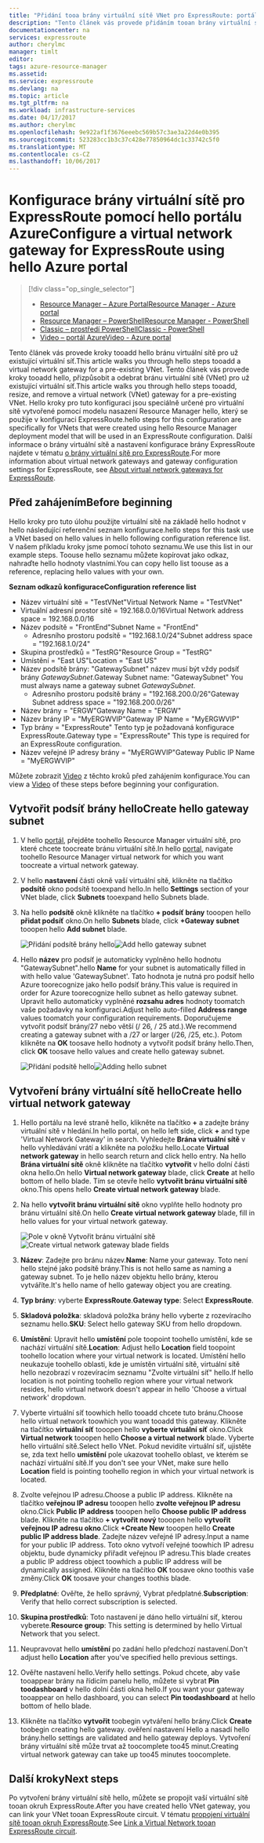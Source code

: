```yaml
---
title: "Přidání tooa brány virtuální sítě VNet pro ExpressRoute: portál: Azure | Microsoft Docs"
description: "Tento článek vás provede přidáním tooan brány virtuální sítě už vytvořený virtuální sítě Resource Manageru pro ExpressRoute."
documentationcenter: na
services: expressroute
author: cherylmc
manager: timlt
editor: 
tags: azure-resource-manager
ms.assetid: 
ms.service: expressroute
ms.devlang: na
ms.topic: article
ms.tgt_pltfrm: na
ms.workload: infrastructure-services
ms.date: 04/17/2017
ms.author: cherylmc
ms.openlocfilehash: 9e922af1f3676eeebc569b57c3ae3a22d4e0b395
ms.sourcegitcommit: 523283cc1b3c37c428e77850964dc1c33742c5f0
ms.translationtype: MT
ms.contentlocale: cs-CZ
ms.lasthandoff: 10/06/2017
---
```

# <a name="configure-a-virtual-network-gateway-for-expressroute-using-hello-azure-portal"></a><span data-ttu-id="7a3ba-103">Konfigurace brány virtuální sítě pro ExpressRoute pomocí hello portálu Azure</span><span class="sxs-lookup"><span data-stu-id="7a3ba-103">Configure a virtual network gateway for ExpressRoute using hello Azure portal</span></span>
> [!div class="op_single_selector"]
> * [<span data-ttu-id="7a3ba-104">Resource Manager – Azure Portal</span><span class="sxs-lookup"><span data-stu-id="7a3ba-104">Resource Manager - Azure portal</span></span>](expressroute-howto-add-gateway-portal-resource-manager.md)
> * [<span data-ttu-id="7a3ba-105">Resource Manager – PowerShell</span><span class="sxs-lookup"><span data-stu-id="7a3ba-105">Resource Manager - PowerShell</span></span>](expressroute-howto-add-gateway-resource-manager.md)
> * [<span data-ttu-id="7a3ba-106">Classic – prostředí PowerShell</span><span class="sxs-lookup"><span data-stu-id="7a3ba-106">Classic - PowerShell</span></span>](expressroute-howto-add-gateway-classic.md)
> * [<span data-ttu-id="7a3ba-107">Video – portál Azure</span><span class="sxs-lookup"><span data-stu-id="7a3ba-107">Video - Azure portal</span></span>](http://azure.microsoft.com/documentation/videos/azure-expressroute-how-to-create-a-vpn-gateway-for-your-virtual-network)
> 
> 

<span data-ttu-id="7a3ba-108">Tento článek vás provede kroky tooadd hello bránu virtuální sítě pro už existující virtuální síť.</span><span class="sxs-lookup"><span data-stu-id="7a3ba-108">This article walks you through hello steps tooadd a virtual network gateway for a pre-existing VNet.</span></span> <span data-ttu-id="7a3ba-109">Tento článek vás provede kroky tooadd hello, přizpůsobit a odebrat bránu virtuální sítě (VNet) pro už existující virtuální síť.</span><span class="sxs-lookup"><span data-stu-id="7a3ba-109">This article walks you through hello steps tooadd, resize, and remove a virtual network (VNet) gateway for a pre-existing VNet.</span></span> <span data-ttu-id="7a3ba-110">Hello kroky pro tuto konfiguraci jsou speciálně určené pro virtuální sítě vytvořené pomocí modelu nasazení Resource Manager hello, který se použije v konfiguraci ExpressRoute.</span><span class="sxs-lookup"><span data-stu-id="7a3ba-110">hello steps for this configuration are specifically for VNets that were created using hello Resource Manager deployment model that will be used in an ExpressRoute configuration.</span></span> <span data-ttu-id="7a3ba-111">Další informace o brány virtuální sítě a nastavení konfigurace brány ExpressRoute najdete v tématu [o brány virtuální sítě pro ExpressRoute](expressroute-about-virtual-network-gateways.md).</span><span class="sxs-lookup"><span data-stu-id="7a3ba-111">For more information about virtual network gateways and gateway configuration settings for ExpressRoute, see [About virtual network gateways for ExpressRoute](expressroute-about-virtual-network-gateways.md).</span></span> 


## <a name="before-beginning"></a><span data-ttu-id="7a3ba-112">Před zahájením</span><span class="sxs-lookup"><span data-stu-id="7a3ba-112">Before beginning</span></span>

<span data-ttu-id="7a3ba-113">Hello kroky pro tuto úlohu použijte virtuální sítě na základě hello hodnot v hello následující referenční seznam konfigurace.</span><span class="sxs-lookup"><span data-stu-id="7a3ba-113">hello steps for this task use a VNet based on hello values in hello following configuration reference list.</span></span> <span data-ttu-id="7a3ba-114">V našem příkladu kroky jsme pomocí tohoto seznamu.</span><span class="sxs-lookup"><span data-stu-id="7a3ba-114">We use this list in our example steps.</span></span> <span data-ttu-id="7a3ba-115">Toouse hello seznamu můžete kopírovat jako odkaz, nahraďte hello hodnoty vlastními.</span><span class="sxs-lookup"><span data-stu-id="7a3ba-115">You can copy hello list toouse as a reference, replacing hello values with your own.</span></span>

<span data-ttu-id="7a3ba-116">**Seznam odkazů konfigurace**</span><span class="sxs-lookup"><span data-stu-id="7a3ba-116">**Configuration reference list**</span></span>

* <span data-ttu-id="7a3ba-117">Název virtuální sítě = "TestVNet"</span><span class="sxs-lookup"><span data-stu-id="7a3ba-117">Virtual Network Name = "TestVNet"</span></span>
* <span data-ttu-id="7a3ba-118">Virtuální adresní prostor sítě = 192.168.0.0/16</span><span class="sxs-lookup"><span data-stu-id="7a3ba-118">Virtual Network address space = 192.168.0.0/16</span></span>
* <span data-ttu-id="7a3ba-119">Název podsítě = "FrontEnd"</span><span class="sxs-lookup"><span data-stu-id="7a3ba-119">Subnet Name = "FrontEnd"</span></span> 
    * <span data-ttu-id="7a3ba-120">Adresního prostoru podsítě = "192.168.1.0/24"</span><span class="sxs-lookup"><span data-stu-id="7a3ba-120">Subnet address space = "192.168.1.0/24"</span></span>
* <span data-ttu-id="7a3ba-121">Skupina prostředků = "TestRG"</span><span class="sxs-lookup"><span data-stu-id="7a3ba-121">Resource Group = "TestRG"</span></span>
* <span data-ttu-id="7a3ba-122">Umístění = "East US"</span><span class="sxs-lookup"><span data-stu-id="7a3ba-122">Location = "East US"</span></span>
* <span data-ttu-id="7a3ba-123">Název podsítě brány: "GatewaySubnet" název musí být vždy podsíť brány *GatewaySubnet*.</span><span class="sxs-lookup"><span data-stu-id="7a3ba-123">Gateway Subnet name: "GatewaySubnet" You must always name a gateway subnet *GatewaySubnet*.</span></span>
    * <span data-ttu-id="7a3ba-124">Adresního prostoru podsítě brány = "192.168.200.0/26"</span><span class="sxs-lookup"><span data-stu-id="7a3ba-124">Gateway Subnet address space = "192.168.200.0/26"</span></span>
* <span data-ttu-id="7a3ba-125">Název brány = "ERGW"</span><span class="sxs-lookup"><span data-stu-id="7a3ba-125">Gateway Name = "ERGW"</span></span>
* <span data-ttu-id="7a3ba-126">Název brány IP = "MyERGWVIP"</span><span class="sxs-lookup"><span data-stu-id="7a3ba-126">Gateway IP Name = "MyERGWVIP"</span></span>
* <span data-ttu-id="7a3ba-127">Typ brány = "ExpressRoute" Tento typ je požadovaná konfigurace ExpressRoute.</span><span class="sxs-lookup"><span data-stu-id="7a3ba-127">Gateway type = "ExpressRoute" This type is required for an ExpressRoute configuration.</span></span>
* <span data-ttu-id="7a3ba-128">Název veřejné IP adresy brány = "MyERGWVIP"</span><span class="sxs-lookup"><span data-stu-id="7a3ba-128">Gateway Public IP Name = "MyERGWVIP"</span></span>

<span data-ttu-id="7a3ba-129">Můžete zobrazit [Video](http://azure.microsoft.com/documentation/videos/azure-expressroute-how-to-create-a-vpn-gateway-for-your-virtual-network) z těchto kroků před zahájením konfigurace.</span><span class="sxs-lookup"><span data-stu-id="7a3ba-129">You can view a [Video](http://azure.microsoft.com/documentation/videos/azure-expressroute-how-to-create-a-vpn-gateway-for-your-virtual-network) of these steps before beginning your configuration.</span></span>

## <a name="create-hello-gateway-subnet"></a><span data-ttu-id="7a3ba-130">Vytvořit podsíť brány hello</span><span class="sxs-lookup"><span data-stu-id="7a3ba-130">Create hello gateway subnet</span></span>

1. <span data-ttu-id="7a3ba-131">V hello [portál](http://portal.azure.com), přejděte toohello Resource Manager virtuální sítě, pro které chcete toocreate bránu virtuální sítě.</span><span class="sxs-lookup"><span data-stu-id="7a3ba-131">In hello [portal](http://portal.azure.com), navigate toohello Resource Manager virtual network for which you want toocreate a virtual network gateway.</span></span>
2. <span data-ttu-id="7a3ba-132">V hello **nastavení** části okně vaší virtuální sítě, klikněte na tlačítko **podsítě** okno podsítě tooexpand hello.</span><span class="sxs-lookup"><span data-stu-id="7a3ba-132">In hello **Settings** section of your VNet blade, click **Subnets** tooexpand hello Subnets blade.</span></span>
3. <span data-ttu-id="7a3ba-133">Na hello **podsítě** okně klikněte na tlačítko **+ podsíť brány** tooopen hello **přidat podsíť** okno.</span><span class="sxs-lookup"><span data-stu-id="7a3ba-133">On hello **Subnets** blade, click **+Gateway subnet** tooopen hello **Add subnet** blade.</span></span> 
   
    <span data-ttu-id="7a3ba-134">![Přidání podsítě brány hello](./media/expressroute-howto-add-gateway-portal-resource-manager/addgwsubnet.png "přidat podsíť brány hello")</span><span class="sxs-lookup"><span data-stu-id="7a3ba-134">![Add hello gateway subnet](./media/expressroute-howto-add-gateway-portal-resource-manager/addgwsubnet.png "Add hello gateway subnet")</span></span>


4. <span data-ttu-id="7a3ba-135">Hello **název** pro podsíť je automaticky vyplněno hello hodnotu "GatewaySubnet".</span><span class="sxs-lookup"><span data-stu-id="7a3ba-135">hello **Name** for your subnet is automatically filled in with hello value 'GatewaySubnet'.</span></span> <span data-ttu-id="7a3ba-136">Tato hodnota je nutná pro podsíť hello Azure toorecognize jako hello podsíť brány.</span><span class="sxs-lookup"><span data-stu-id="7a3ba-136">This value is required in order for Azure toorecognize hello subnet as hello gateway subnet.</span></span> <span data-ttu-id="7a3ba-137">Upravit hello automaticky vyplněné **rozsahu adres** hodnoty toomatch vaše požadavky na konfiguraci.</span><span class="sxs-lookup"><span data-stu-id="7a3ba-137">Adjust hello auto-filled **Address range** values toomatch your configuration requirements.</span></span> <span data-ttu-id="7a3ba-138">Doporučujeme vytvořit podsíť brány/27 nebo větší (/ 26, / 25 atd.).</span><span class="sxs-lookup"><span data-stu-id="7a3ba-138">We recommend creating a gateway subnet with a /27 or larger (/26, /25, etc.).</span></span> <span data-ttu-id="7a3ba-139">Potom klikněte na **OK** toosave hello hodnoty a vytvořit podsíť brány hello.</span><span class="sxs-lookup"><span data-stu-id="7a3ba-139">Then, click **OK** toosave hello values and create hello gateway subnet.</span></span>

    <span data-ttu-id="7a3ba-140">![Přidání podsítě hello](./media/expressroute-howto-add-gateway-portal-resource-manager/addsubnetgw.png "přidání podsítě hello")</span><span class="sxs-lookup"><span data-stu-id="7a3ba-140">![Adding hello subnet](./media/expressroute-howto-add-gateway-portal-resource-manager/addsubnetgw.png "Adding hello subnet")</span></span>

## <a name="create-hello-virtual-network-gateway"></a><span data-ttu-id="7a3ba-141">Vytvoření brány virtuální sítě hello</span><span class="sxs-lookup"><span data-stu-id="7a3ba-141">Create hello virtual network gateway</span></span>

1. <span data-ttu-id="7a3ba-142">Hello portálu na levé straně hello, klikněte na tlačítko  **+**  a zadejte brány virtuální sítě v hledání.</span><span class="sxs-lookup"><span data-stu-id="7a3ba-142">In hello portal, on hello left side, click **+** and type 'Virtual Network Gateway' in search.</span></span> <span data-ttu-id="7a3ba-143">Vyhledejte **Brána virtuální sítě** v hello vyhledávání vrátí a klikněte na položku hello.</span><span class="sxs-lookup"><span data-stu-id="7a3ba-143">Locate **Virtual network gateway** in hello search return and click hello entry.</span></span> <span data-ttu-id="7a3ba-144">Na hello **Brána virtuální sítě** okně klikněte na tlačítko **vytvořit** v hello dolní části okna hello.</span><span class="sxs-lookup"><span data-stu-id="7a3ba-144">On hello **Virtual network gateway** blade, click **Create** at hello bottom of hello blade.</span></span> <span data-ttu-id="7a3ba-145">Tím se otevře hello **vytvořit bránu virtuální sítě** okno.</span><span class="sxs-lookup"><span data-stu-id="7a3ba-145">This opens hello **Create virtual network gateway** blade.</span></span>
2. <span data-ttu-id="7a3ba-146">Na hello **vytvořit bránu virtuální sítě** okno vyplňte hello hodnoty pro bránu virtuální sítě.</span><span class="sxs-lookup"><span data-stu-id="7a3ba-146">On hello **Create virtual network gateway** blade, fill in hello values for your virtual network gateway.</span></span>

    <span data-ttu-id="7a3ba-147">![Pole v okně Vytvořit bránu virtuální sítě](./media/expressroute-howto-add-gateway-portal-resource-manager/gw.png "Pole v okně Vytvořit bránu virtuální sítě")</span><span class="sxs-lookup"><span data-stu-id="7a3ba-147">![Create virtual network gateway blade fields](./media/expressroute-howto-add-gateway-portal-resource-manager/gw.png "Create virtual network gateway blade fields")</span></span>
3. <span data-ttu-id="7a3ba-148">**Název**: Zadejte pro bránu název.</span><span class="sxs-lookup"><span data-stu-id="7a3ba-148">**Name**: Name your gateway.</span></span> <span data-ttu-id="7a3ba-149">Toto není hello stejné jako podsítě brány.</span><span class="sxs-lookup"><span data-stu-id="7a3ba-149">This is not hello same as naming a gateway subnet.</span></span> <span data-ttu-id="7a3ba-150">To je hello název objektu hello brány, kterou vytváříte.</span><span class="sxs-lookup"><span data-stu-id="7a3ba-150">It's hello name of hello gateway object you are creating.</span></span>
4. <span data-ttu-id="7a3ba-151">**Typ brány**: vyberte **ExpressRoute**.</span><span class="sxs-lookup"><span data-stu-id="7a3ba-151">**Gateway type**: Select **ExpressRoute**.</span></span>
5. <span data-ttu-id="7a3ba-152">**Skladová položka**: skladová položka brány hello vyberte z rozevíracího seznamu hello.</span><span class="sxs-lookup"><span data-stu-id="7a3ba-152">**SKU**: Select hello gateway SKU from hello dropdown.</span></span>
6. <span data-ttu-id="7a3ba-153">**Umístění**: Upravit hello **umístění** pole toopoint toohello umístění, kde se nachází virtuální sítě.</span><span class="sxs-lookup"><span data-stu-id="7a3ba-153">**Location**: Adjust hello **Location** field toopoint toohello location where your virtual network is located.</span></span> <span data-ttu-id="7a3ba-154">Umístění hello neukazuje toohello oblasti, kde je umístěn virtuální sítě, virtuální sítě hello nezobrazí v rozevíracím seznamu "Zvolte virtuální síť" hello.</span><span class="sxs-lookup"><span data-stu-id="7a3ba-154">If hello location is not pointing toohello region where your virtual network resides, hello virtual network doesn't appear in hello 'Choose a virtual network' dropdown.</span></span>
7. <span data-ttu-id="7a3ba-155">Vyberte virtuální síť toowhich hello tooadd chcete tuto bránu.</span><span class="sxs-lookup"><span data-stu-id="7a3ba-155">Choose hello virtual network toowhich you want tooadd this gateway.</span></span> <span data-ttu-id="7a3ba-156">Klikněte na tlačítko **virtuální síť** tooopen hello **vyberte virtuální síť** okno.</span><span class="sxs-lookup"><span data-stu-id="7a3ba-156">Click **Virtual network** tooopen hello **Choose a virtual network** blade.</span></span> <span data-ttu-id="7a3ba-157">Vyberte hello virtuální sítě.</span><span class="sxs-lookup"><span data-stu-id="7a3ba-157">Select hello VNet.</span></span> <span data-ttu-id="7a3ba-158">Pokud nevidíte virtuální síť, ujistěte se, zda text hello **umístění** pole ukazovat toohello oblast, ve kterém se nachází virtuální sítě.</span><span class="sxs-lookup"><span data-stu-id="7a3ba-158">If you don't see your VNet, make sure hello **Location** field is pointing toohello region in which your virtual network is located.</span></span>
9. <span data-ttu-id="7a3ba-159">Zvolte veřejnou IP adresu.</span><span class="sxs-lookup"><span data-stu-id="7a3ba-159">Choose a public IP address.</span></span> <span data-ttu-id="7a3ba-160">Klikněte na tlačítko **veřejnou IP adresu** tooopen hello **zvolte veřejnou IP adresu** okno.</span><span class="sxs-lookup"><span data-stu-id="7a3ba-160">Click **Public IP address** tooopen hello **Choose public IP address** blade.</span></span> <span data-ttu-id="7a3ba-161">Klikněte na tlačítko **+ vytvořit nový** tooopen hello **vytvořit veřejnou IP adresu okno**.</span><span class="sxs-lookup"><span data-stu-id="7a3ba-161">Click **+Create New** tooopen hello **Create public IP address blade**.</span></span> <span data-ttu-id="7a3ba-162">Zadejte název veřejné IP adresy.</span><span class="sxs-lookup"><span data-stu-id="7a3ba-162">Input a name for your public IP address.</span></span> <span data-ttu-id="7a3ba-163">Toto okno vytvoří veřejné toowhich IP adresu objektu, bude dynamicky přiřadit veřejnou IP adresu.</span><span class="sxs-lookup"><span data-stu-id="7a3ba-163">This blade creates a public IP address object toowhich a public IP address will be dynamically assigned.</span></span> <span data-ttu-id="7a3ba-164">Klikněte na tlačítko **OK** toosave okno toothis vaše změny.</span><span class="sxs-lookup"><span data-stu-id="7a3ba-164">Click **OK** toosave your changes toothis blade.</span></span>
10. <span data-ttu-id="7a3ba-165">**Předplatné**: Ověřte, že hello správný, Vybrat předplatné.</span><span class="sxs-lookup"><span data-stu-id="7a3ba-165">**Subscription**: Verify that hello correct subscription is selected.</span></span>
11. <span data-ttu-id="7a3ba-166">**Skupina prostředků**: Toto nastavení je dáno hello virtuální síť, kterou vyberete.</span><span class="sxs-lookup"><span data-stu-id="7a3ba-166">**Resource group**: This setting is determined by hello Virtual Network that you select.</span></span>
12. <span data-ttu-id="7a3ba-167">Neupravovat hello **umístění** po zadání hello předchozí nastavení.</span><span class="sxs-lookup"><span data-stu-id="7a3ba-167">Don't adjust hello **Location** after you've specified hello previous settings.</span></span>
13. <span data-ttu-id="7a3ba-168">Ověřte nastavení hello.</span><span class="sxs-lookup"><span data-stu-id="7a3ba-168">Verify hello settings.</span></span> <span data-ttu-id="7a3ba-169">Pokud chcete, aby vaše tooappear brány na řídicím panelu hello, můžete si vybrat **Pin toodashboard** v hello dolní části okna hello.</span><span class="sxs-lookup"><span data-stu-id="7a3ba-169">If you want your gateway tooappear on hello dashboard, you can select **Pin toodashboard** at hello bottom of hello blade.</span></span>
14. <span data-ttu-id="7a3ba-170">Klikněte na tlačítko **vytvořit** toobegin vytváření hello brány.</span><span class="sxs-lookup"><span data-stu-id="7a3ba-170">Click **Create** toobegin creating hello gateway.</span></span> <span data-ttu-id="7a3ba-171">ověření nastavení Hello a nasadí hello brány.</span><span class="sxs-lookup"><span data-stu-id="7a3ba-171">hello settings are validated and hello gateway deploys.</span></span> <span data-ttu-id="7a3ba-172">Vytvoření brány virtuální sítě může trvat až toocomplete too45 minut.</span><span class="sxs-lookup"><span data-stu-id="7a3ba-172">Creating virtual network gateway can take up too45 minutes toocomplete.</span></span>

## <a name="next-steps"></a><span data-ttu-id="7a3ba-173">Další kroky</span><span class="sxs-lookup"><span data-stu-id="7a3ba-173">Next steps</span></span>
<span data-ttu-id="7a3ba-174">Po vytvoření brány virtuální sítě hello, můžete se propojit vaší virtuální sítě tooan okruh ExpressRoute.</span><span class="sxs-lookup"><span data-stu-id="7a3ba-174">After you have created hello VNet gateway, you can link your VNet tooan ExpressRoute circuit.</span></span> <span data-ttu-id="7a3ba-175">V tématu [propojení virtuální sítě tooan okruh ExpressRoute](expressroute-howto-linkvnet-portal-resource-manager.md).</span><span class="sxs-lookup"><span data-stu-id="7a3ba-175">See [Link a Virtual Network tooan ExpressRoute circuit](expressroute-howto-linkvnet-portal-resource-manager.md).</span></span>
